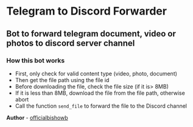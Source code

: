 # Telegram to Discord Forwarder
## Bot to forward telegram document, video or photos to discord server channel

### **How this bot works**
- First, only check for valid content type (video, photo, document)
- Then get the file path using the file id
- Before downloading the file, check the file size (if it is> 8MB)
- If it is less than 8MB, download the file from the file path, otherwise abort
- Call the function `send_file` to forward the file to the Discord channel

**Author** - [officialbishowb](https://t.me/officialbishowb)
